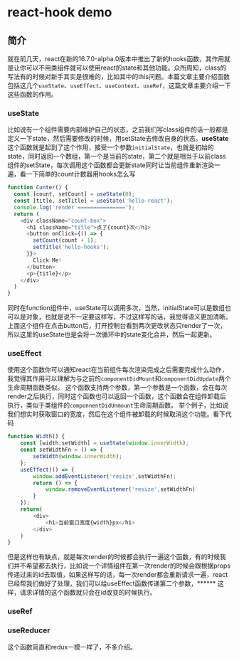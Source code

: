 # react-hook demo

## 简介
就在前几天，react在新的16.7.0-alpha.0版本中推出了新的hooks函数，其作用就是让你可以不用类组件就可以使用react的state和其他功能。众所周知，class的写法有的时候对新手其实是很难的，比如其中的this问题。本篇文章主要介绍函数包括这几个`useState`、`useEffect`、`useContext`、`useRef`，这篇文章主要介绍一下这些函数的作用。

### useState
比如说有一个组件需要内部维护自己的状态，之前我们写class组件的话一般都是定义一下state，然后需要修改的时候，用setState去修改自身的状态。**useState**这个函数就是起到了这个作用，接受一个参数`initialState`，也就是初始的state，同时返回一个数组，第一个是当前的state，第二个就是相当于以前class组件的setState，每次调用这个函数都会更新state同时让当前组件重新渲染一遍，看一下简单的count计数器用hooks怎么写
```javascript
function Cunter() {
  const [count, setCount] = useState(0);
  const [title, setTitle] = useState('hello-react');
  console.log('render ===============');
  return (
    <div className="count-box">
      <h1 className="title">点了{count}次</h1>
      <button onClick={() => {
        setCount(count + 1);
        setTitle('hello-hooks');
      }}>
        Click Me!
      </button>
      <p>{title}</p>
    </div>
  )
}
```
同时在function组件中，useState可以调用多次，当然，initialState可以是数组也可以是对象，也就是说不一定要这样写，不过这样写的话，我觉得语义更加清晰。
上面这个组件在点击button后，打开控制台看到两次更改状态只render了一次，所以这里的useState也是会将一次循环中的state变化合并，然后一起更新。

### useEffect
使用这个函数你可以通知react在当前组件每次渲染完成之后需要完成什么动作，我觉得其作用可以理解为与之前的`componentDidMount`和`componentDidUpdate`两个生命周期函数类似。
这个函数支持两个参数，第一个参数是一个函数，会在每次render之后执行，同时这个函数也可以返回一个函数，这个函数会在组件卸载后执行，类似于类组件的`componnentDidUnmount`生命周期函数。
举个例子，比如说我们想实时获取窗口的宽度，然后在这个组件被卸载的时候取消这个功能。看下代码
```javascript
function Width() {
    const [width,setWidth] = useState(window.innerWidth);
    const setWidthFn = () => {
        setWidth(window.innerWidth);
    };
    useEffect(() => {
        window.addEventListener('resize',setWidthFn);
        return () => {
            window.removeEventListener('resize',setWidthFn)
        }
    });
    return(
        <div>
            <h1>当前窗口宽度{width}px</h1>
        </div>
    )
}
```
但是这样也有缺点，就是每次render的时候都会执行一遍这个函数，有的时候我们并不希望都去执行，比如说一个详情组件在第一次render的时候会跟根据props传递过来的id去取值，如果这样写的话，每一次render都会重新请求一遍，react已经帮我们做好了处理，我们可以给useEffect函数传递第二个参数，****** 这样，请求详情的这个函数就只会在id改变的时候执行。

### useRef



### useReducer
这个函数简直和redux一模一样了，不多介绍。